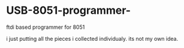 # USB-8051-programmer-
ftdi based programmer for 8051

i just putting all the pieces i collected individualy.
its not my own idea.
